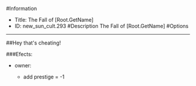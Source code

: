 #Information
 - Title: The Fall of [Root.GetName]
 - ID: new_sun_cult.293
#Description
The Fall of [Root.GetName]
#Options

___
##Hey that's cheating!

###Efects:<ul><li>owner:</li><ul><li>add prestige = -1</li></ul></ul>
